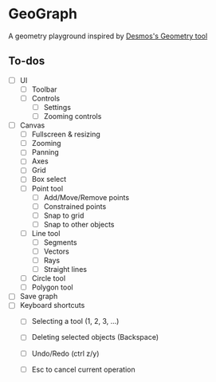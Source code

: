 # GeoGraph

A geometry playground inspired by [Desmos's Geometry tool](https://www.desmos.com/geometry)

## To-dos

- [ ] UI
  - [ ] Toolbar
  - [ ] Controls
    - [ ] Settings
    - [ ] Zooming controls
- [ ] Canvas
  - [ ] Fullscreen & resizing
  - [ ] Zooming
  - [ ] Panning
  - [ ] Axes
  - [ ] Grid
  - [ ] Box select
  - [ ] Point tool
    - [ ] Add/Move/Remove points
    - [ ] Constrained points
    - [ ] Snap to grid
    - [ ] Snap to other objects
  - [ ] Line tool
    - [ ] Segments
    - [ ] Vectors
    - [ ] Rays
    - [ ] Straight lines
  - [ ] Circle tool
  - [ ] Polygon tool
- [ ] Save graph
- [ ] Keyboard shortcuts
  - [ ] Selecting a tool (1, 2, 3, ...)
  - [ ] Deleting selected objects (Backspace)
  - [ ] Undo/Redo (ctrl z/y)
  - [ ] Esc to cancel current operation

